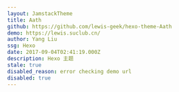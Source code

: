 ```yaml
---
layout: JamstackTheme
title: Aath
github: https://github.com/lewis-geek/hexo-theme-Aath
demo: https://lewis.suclub.cn/
author: Yang Liu
ssg: Hexo
date: 2017-09-04T02:41:19.000Z
description: Hexo 主题
stale: true
disabled_reason: error checking demo url
disabled: true
---
```

